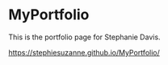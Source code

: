 # MyPortfolio
This is the portfolio page for Stephanie Davis. 

https://stephiesuzanne.github.io/MyPortfolio/
